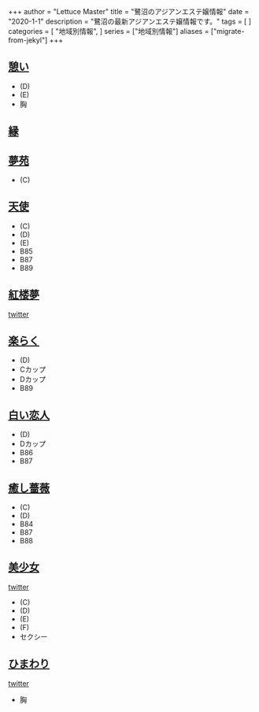 +++
author = "Lettuce Master"
title = "鷺沼のアジアンエステ嬢情報"
date = "2020-1-1"
description = "鷺沼の最新アジアンエステ嬢情報です。"
tags = [
]
categories = [
    "地域別情報",
]
series = ["地域別情報"]
aliases = ["migrate-from-jekyl"]
+++

## [憩い](http://massage-esthe.tokyo/)
- (D)
- (E)
- 胸
## [縁](http://lavender.este88.com/)
## [夢苑](http://yumeen.jpest.net/)
- (C)
## [天使](https://tenshi.jpn.vin/)
- (C)
- (D)
- (E)
- B85
- B87
- B89
## [紅楼夢](https://kou-rou-mu.sweet-relaxation.com/)
[twitter](https://twitter.com/sgnm_kouroumu)
## [楽らく](http://rkrk.info/)
- (D)
- Cカップ
- Dカップ
- B89
## [白い恋人](http://www.shiroikoibito.esturl.com/)
- (D)
- Dカップ
- B86
- B87
## [癒し薔薇](http://www.bara.estheshop.com/)
- (C)
- (D)
- B84
- B87
- B88
## [美少女](https://bishoujyo.uouono.com/)
[twitter](https://twitter.com/ogikuboesthe)
- (C)
- (D)
- (E)
- (F)
- セクシー
## [ひまわり](https://saginuma-mensesthe.com/)
[twitter](https://twitter.com/himawari_esthe)
- 胸
